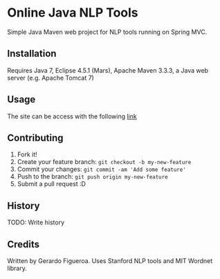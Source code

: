 # Online Java NLP Tools

Simple Java Maven web project for NLP tools running on Spring MVC.

## Installation

Requires Java 7, Eclipse 4.5.1 (Mars), Apache Maven 3.3.3, a Java web server (e.g. Apache Tomcat 7)

## Usage

The site can be access with the following [link](https://nlp-tools-java.herokuapp.com/)

## Contributing

1. Fork it!
2. Create your feature branch: `git checkout -b my-new-feature`
3. Commit your changes: `git commit -am 'Add some feature'`
4. Push to the branch: `git push origin my-new-feature`
5. Submit a pull request :D

## History

TODO: Write history

## Credits
Written by Gerardo Figueroa.
Uses Stanford NLP tools and MIT Wordnet library.